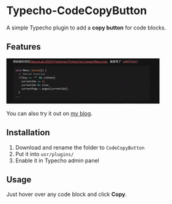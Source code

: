 # Typecho-CodeCopyButton

A simple Typecho plugin to add a **copy button** for code blocks.

## Features

![demo](./img/demo.gif)

You can also try it out on [my blog](https://www.caoxin.xyz).

## Installation

1. Download and rename the folder to `CodeCopyButton`
2. Put it into `usr/plugins/`
3. Enable it in Typecho admin panel

## Usage

Just hover over any code block and click **Copy**.